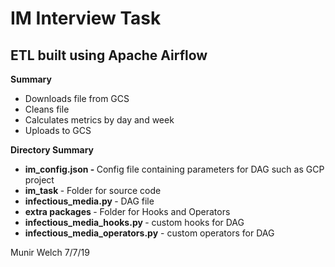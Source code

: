 # IM Interview Task 

## ETL built using Apache Airflow 
<b> Summary </b>
- Downloads file from GCS
- Cleans file 
- Calculates metrics by day and week 
- Uploads to GCS

<b> Directory Summary </b>
- <b> im_config.json - </b> Config file containing parameters for DAG such as GCP project 
- <b> im_task </b> - Folder for source code 
- <b> infectious_media.py </b> - DAG file 
- <b> extra packages </b> - Folder for Hooks and Operators 
- <b> infectious_media_hooks.py </b> - custom hooks for DAG
- <b> infectious_media_operators.py</b> - custom operators for DAG



Munir Welch 7/7/19
